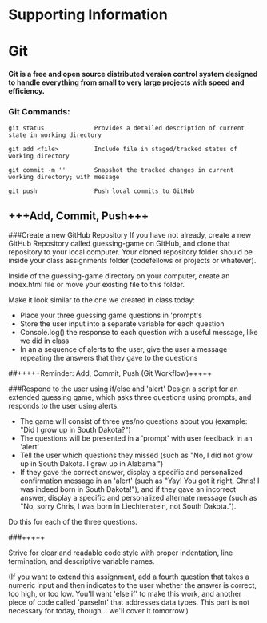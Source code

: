 # Supporting Information
# Git
#### Git is a free and open source distributed version control system designed to handle everything from small to very large projects with speed and efficiency.

### Git Commands:
    git status              Provides a detailed description of current state in working directory

    git add <file>          Include file in staged/tracked status of working directory

    git commit -m ''        Snapshot the tracked changes in current working directory; with message

    git push                Push local commits to GitHub


## +++Add, Commit, Push+++

###Create a new GitHub Repository
If you have not already, create a new GitHub Repository called guessing-game on GitHub, and clone that repository to your local computer. Your cloned repository folder should be inside your class assignments folder (codefellows or projects or whatever).

Inside of the guessing-game directory on your computer, create an index.html file or move your existing file to this folder.

Make it look similar to the one we created in class today:
- Place your three guessing game questions in 'prompt's
- Store the user input into a separate variable for each question
- Console.log() the response to each question with a useful message, like we did in class
- In an a sequence of alerts to the user, give the user a message repeating the answers that they gave to the questions

##+++++Reminder: Add, Commit, Push (Git Workflow)+++++

###Respond to the user using if/else and 'alert'
Design a script for an extended guessing game, which asks three questions using prompts, and responds to the user using alerts.
  - The game will consist of three yes/no questions about you (example: "Did I grow up in South Dakota?")
  - The questions will be presented in a 'prompt' with user feedback in an 'alert'
  - Tell the user which questions they missed (such as "No, I did not grow up in South Dakota. I grew up in Alabama.")
  - If they gave the correct answer, display a specific and personalized confirmation message in an 'alert' (such as "Yay! You got it right, Chris! I was indeed born in South Dakota!"), and if they gave an incorrect answer, display a specific and personalized alternate message (such as "No, sorry Chris, I was born in Liechtenstein, not South Dakota.").

Do this for each of the three questions.

###+++++

Strive for clear and readable code style with proper indentation, line termination, and descriptive variable names.

(If you want to extend this assignment, add a fourth question that takes a numeric input and then indicates to the user whether the answer is correct, too high, or too low. You'll want 'else if' to make this work, and another piece of code called 'parseInt' that addresses data types. This part is not necessary for today, though... we'll cover it tomorrow.)
